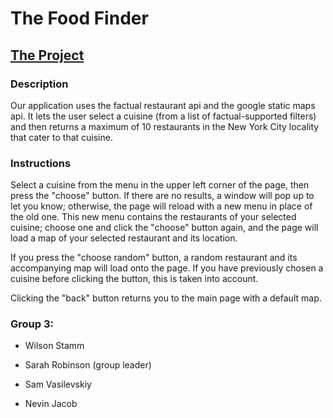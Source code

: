 <h1>The Food Finder</h1>

<h2><a href="http://ml7.stuycs.org:6203">The Project</a></h2>

<h3>Description</h3>
<p>Our application uses the factual restaurant api and the google static maps api. It lets the user select a cuisine (from a list of factual-supported filters) and then returns a maximum of 10 restaurants in the New York City locality that cater to that cuisine.</p>

<h3>Instructions</h3>
<p>Select a cuisine from the menu in the upper left corner of the page, then press the "choose" button. If there are no results, a window will pop up to let you know; otherwise, the page will reload with a new menu in place of the old one. This new menu contains the restaurants of your selected cuisine; choose one and click the "choose" button again, and the page will load a map of your selected restaurant and its location.</p>
<p>If you press the "choose random" button, a random restaurant and its accompanying map will load onto the page. If you have previously chosen a cuisine before clicking the button, this is taken into account.</p>
<p>Clicking the "back" button returns you to the main page with a default map.</p>

<h3>Group 3:</h3>
<ul>
<li><p>Wilson Stamm</p></li>
<li><p>Sarah Robinson (group leader)</p></li>
<li><p>Sam Vasilevskiy</p></li>
<li><p>Nevin Jacob</p></li>
</ul>


